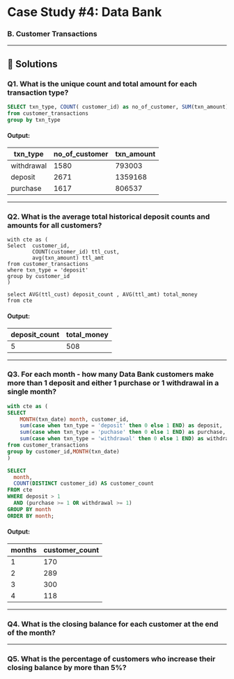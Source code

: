 
# Case Study #4: Data Bank

### B. Customer Transactions

----

## 🚀 Solutions

### **Q1. What is the unique count and total amount for each transaction type?**

```sql
SELECT txn_type, COUNT( customer_id) as no_of_customer, SUM(txn_amount) as txn_amount
from customer_transactions
group by txn_type
```
#### Output:
| txn_type   | no_of_customer | txn_amount    |
|------------|--------------  |---------------|
| withdrawal | 1580           | 793003        |
| deposit    | 2671           | 1359168       |
| purchase   | 1617           | 806537        |
---

### **Q2. What is the average total historical deposit counts and amounts for all customers?**

```
with cte as (
Select  customer_id,
		COUNT(customer_id) ttl_cust,
		avg(txn_amount) ttl_amt
from customer_transactions
where txn_type = 'deposit'
group by customer_id
)

select AVG(ttl_cust) deposit_count , AVG(ttl_amt) total_money
from cte

```
#### Output:
| deposit_count | total_money     |
|---------------|-----------------|
| 5             | 508             |

---
### **Q3. For each month - how many Data Bank customers make more than 1 deposit and either 1 purchase or 1 withdrawal in a single month?**

```SQL
with cte as (
SELECT 
	MONTH(txn_date) month, customer_id,
	sum(case when txn_type = 'deposit' then 0 else 1 END) as deposit,
	sum(case when txn_type = 'puchase' then 0 else 1 END) as purchase,
	sum(case when txn_type = 'withdrawal' then 0 else 1 END) as withdrawal
from customer_transactions
group by customer_id,MONTH(txn_date)
)

SELECT
  month,
  COUNT(DISTINCT customer_id) AS customer_count
FROM cte
WHERE deposit > 1 
  AND (purchase >= 1 OR withdrawal >= 1)
GROUP BY month
ORDER BY month;
```

#### Output:
| months | customer_count  |
|--------|-----------------|
| 1      | 170             |
| 2      | 289             |
| 3      | 300             |
| 4      | 118             |

---
### **Q4. What is the closing balance for each customer at the end of the month?**


---

### **Q5. What is the percentage of customers who increase their closing balance by more than 5%?**
